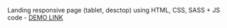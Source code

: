 Landing responsive page (tablet, desctop) using HTML, CSS, SASS + JS code
    - [DEMO LINK](https://serhii-yunnikov.github.io/Dia-landing/)
